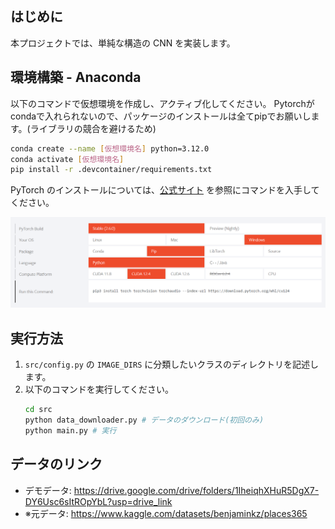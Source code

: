 ## はじめに
本プロジェクトでは、単純な構造の CNN を実装します。

## 環境構築 - Anaconda
以下のコマンドで仮想環境を作成し、アクティブ化してください。
Pytorchがcondaで入れられないので、パッケージのインストールは全てpipでお願いします。(ライブラリの競合を避けるため)

```bash
conda create --name [仮想環境名] python=3.12.0
conda activate [仮想環境名]
pip install -r .devcontainer/requirements.txt
```

PyTorch のインストールについては、[公式サイト](https://pytorch.org/) を参照にコマンドを入手してください。

![Test Image 1](img/pytorch_install.png)


## 実行方法
1. `src/config.py` の `IMAGE_DIRS` に分類したいクラスのディレクトリを記述します。
2. 以下のコマンドを実行してください。   
    ```bash
    cd src
    python data_downloader.py # データのダウンロード(初回のみ)
    python main.py # 実行
    ```

## データのリンク
- デモデータ: https://drive.google.com/drive/folders/1IheiqhXHuR5DgX7-DY6Usc6sItROpYbL?usp=drive_link
- ※元データ: https://www.kaggle.com/datasets/benjaminkz/places365